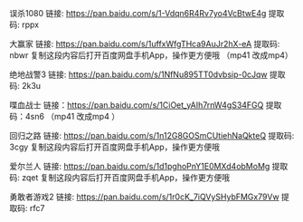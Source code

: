 误杀1080 链接: https://pan.baidu.com/s/1-Vdqn6R4Rv7yo4VcBtwE4g 提取码: rppx

大赢家 链接: https://pan.baidu.com/s/1uffxWfgTHca9AuJr2hX-eA 提取码: nbwr 复制这段内容后打开百度网盘手机App，操作更方便哦 （mp41 改成mp4）

绝地战警3 链接: https://pan.baidu.com/s/1NfNu895TT0dvbsip-0cJqw 提取码: 2k3u

喋血战士 链接：https://pan.baidu.com/s/1CiOet_yAIh7rnW4gS34FGQ 提取码：4sn6 （mp41 改成mp4 ）

回归之路  链接: https://pan.baidu.com/s/1n12G8GOSmCUtiehNaQkteQ 提取码: 3cgy 复制这段内容后打开百度网盘手机App，操作更方便哦

爱尔兰人 链接: https://pan.baidu.com/s/1d1pghoPnY1E0MXd4obMoMg 提取码: zqet 复制这段内容后打开百度网盘手机App，操作更方便哦

勇敢者游戏2 链接: https://pan.baidu.com/s/1r0cK_7iQVySHybFMGx79Vw 提取码: rfc7
